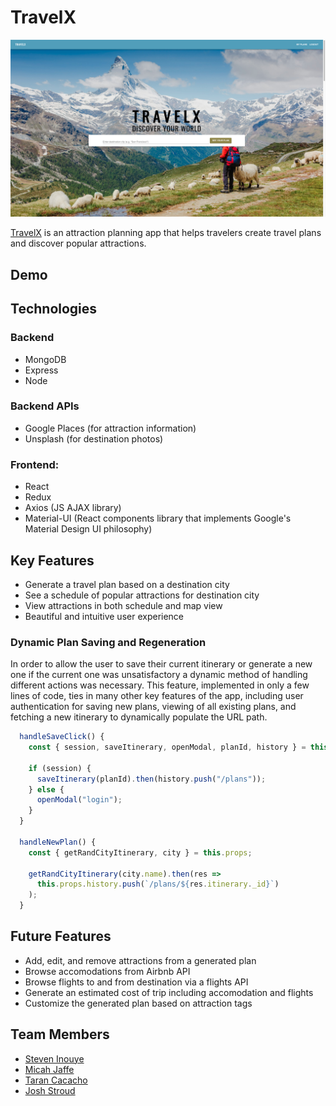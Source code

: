# TravelX
![landing page](https://github.com/Fwep/TravelX/blob/master/docs/readme/landing-page.png?raw=true)

[TravelX](http://travelx-app.herokuapp.com) is an attraction planning app that helps travelers create travel plans and discover popular attractions.
## Demo

## Technologies

### Backend

- MongoDB
- Express
- Node

### Backend APIs

- Google Places (for attraction information)
- Unsplash (for destination photos)

### Frontend:

- React
- Redux
- Axios (JS AJAX library)
- Material-UI (React components library that implements Google's Material Design UI philosophy)

## Key Features
- Generate a travel plan based on a destination city
- See a schedule of popular attractions for destination city
- View attractions in both schedule and map view
- Beautiful and intuitive user experience

### Dynamic Plan Saving and Regeneration

In order to allow the user to save their current itinerary or generate a new one if the current one was unsatisfactory a dynamic method of handling different actions was necessary. This feature, implemented in only a few lines of code, ties in many other key features of the app, including user authentication for saving new plans, viewing of all existing plans, and fetching a new itinerary to dynamically populate the URL path.

```js
  handleSaveClick() {
    const { session, saveItinerary, openModal, planId, history } = this.props;

    if (session) {
      saveItinerary(planId).then(history.push("/plans"));
    } else {
      openModal("login");
    }
  }

  handleNewPlan() {
    const { getRandCityItinerary, city } = this.props;

    getRandCityItinerary(city.name).then(res =>
      this.props.history.push(`/plans/${res.itinerary._id}`)
    );
  }
```

## Future Features

- Add, edit, and remove attractions from a generated plan
- Browse accomodations from Airbnb API
- Browse flights to and from destination via a flights API
- Generate an estimated cost of trip including accomodation and flights
- Customize the generated plan based on attraction tags

## Team Members

- [Steven Inouye]()
- [Micah Jaffe](https://github.com/micah-jaffe)
- [Taran Cacacho](https://linkedin.com/in/tarancacacho)
- [Josh Stroud]()
